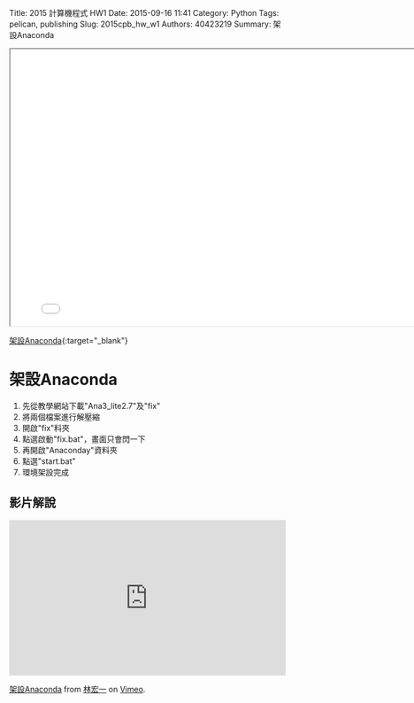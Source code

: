 Title: 2015 計算機程式 HW1
Date: 2015-09-16 11:41
Category: Python
Tags: pelican, publishing
Slug: 2015cpb_hw_w1
Authors: 40423219
Summary: 架設Anaconda
<iframe src="40423219_cp_w1_p.html" width="800" height="500"></iframe>

[架設Anaconda](40423219_cp_w1_p.html){:target="_blank"}

架設Anaconda
============

   1. 先從教學網站下載"Ana3_lite2.7"及"fix"
   2. 將兩個檔案進行解壓縮
   3. 開啟"fix"料夾
   4. 點選啟動"fix.bat"，畫面只會閃一下
   5. 再開啟"Anaconday"資料夾
   6. 點選"start.bat"
   7. 環境架設完成
  
影片解說
------------
<iframe src="https://player.vimeo.com/video/151886839" width="500" height="281" frameborder="0" webkitallowfullscreen mozallowfullscreen allowfullscreen></iframe> <p><a href="https://vimeo.com/151886839">架設Anaconda</a> from <a href="https://vimeo.com/user47671379">林宏一</a> on <a href="https://vimeo.com">Vimeo</a>.</p>